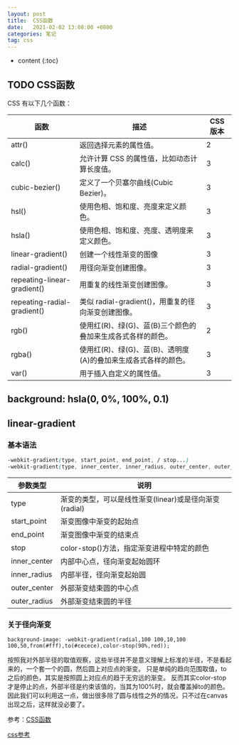 ```yaml
---
layout: post
title:  CSS函数
date:   2021-02-02 13:08:00 +0800
categories: 笔记
tag: css
---
```


* content
{:toc}

## TODO CSS函数

CSS 有以下几个函数：

函数 | 描述 | CSS 版本
---|---|---
attr() |返回选择元素的属性值。 |2
calc() |允许计算 CSS 的属性值，比如动态计算长度值。| 3
cubic-bezier() |定义了一个贝塞尔曲线(Cubic Bezier)。| 3
hsl()| 使用色相、饱和度、亮度来定义颜色。| 3
hsla() |使用色相、饱和度、亮度、透明度来定义颜色。| 3
linear-gradient() |创建一个线性渐变的图像 |3
radial-gradient() |用径向渐变创建图像。| 3
repeating-linear-gradient() |用重复的线性渐变创建图像。| 3
repeating-radial-gradient()| 类似 radial-gradient()，用重复的径向渐变创建图像。| 3
rgb() |使用红(R)、绿(G)、蓝(B)三个颜色的叠加来生成各式各样的颜色。| 2
rgba() |使用红(R)、绿(G)、蓝(B)、透明度(A)的叠加来生成各式各样的颜色。| 3
var()| 用于插入自定义的属性值。| 3

## background: hsla(0, 0%, 100%, 0.1)

## linear-gradient

### 基本语法

```css
-webkit-gradient(type, start_point, end_point, / stop...)
-webkit-gradient(type, inner_center, inner_radius, outer_center, outer_radius, / stop...)
```

参数类型 | 说明
---|---
type | 渐变的类型，可以是线性渐变(linear)或是径向渐变(radial)
start_point | 渐变图像中渐变的起始点
end_point | 渐变图像中渐变的结束点
stop | color-stop()方法，指定渐变进程中特定的颜色
inner_center |  内部中心点，径向渐变起始圆环
inner_radius | 内部半径，径向渐变起始圆
outer_center | 外部渐变结束圆的中心点
outer_radius | 外部渐变结束圆的半径

### 关于径向渐变

```
background-image: -webkit-gradient(radial,100 100,10,100 100,50,from(#fff),to(#cecece),color-stop(90%,red));
```

按照我对外部半径的取值观察，这些半径并不是意义理解上标准的半径，不是看起来的，一个套一个的圆，然后圆上对应点的渐变。
只是单纯的趋向范围取值，to之后的颜色，其实是按照圆上对应点的趋于无穷远的渐变。
反而其实color-stop才是停止的点，外部半径是约束该值的，当其为100%时，就会覆盖掉to的颜色。
因此我们可以利用这一点，做出很多除了圆与线性之外的情况，只不过在canvas出现之后，这样就没必要了。

参考：[CSS函数](https://www.runoob.com/cssref/css-functions.html)

[css参考](https://developer.mozilla.org/zh-CN/docs/Web/CSS/Reference)
